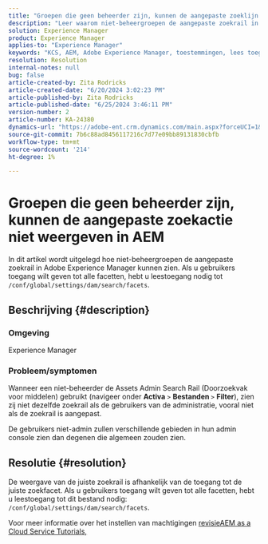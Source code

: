 ```yaml
---
title: "Groepen die geen beheerder zijn, kunnen de aangepaste zoeklijn niet in AEM bekijken"
description: "Leer waarom niet-beheergroepen de aangepaste zoekrail in Adobe Experience Manager niet kunnen zien."
solution: Experience Manager
product: Experience Manager
applies-to: "Experience Manager"
keywords: "KCS, AEM, Adobe Experience Manager, toestemmingen, lees toegang, gebruikersgroep, onderzoek facetten, administratieve taken, Toegang tot AEM, meta-gegevens, douane onderzoeksspoor, niet admin gebruikers, activa admin onderzoeksspoor, onderzoek, filter"
resolution: Resolution
internal-notes: null
bug: false
article-created-by: Zita Rodricks
article-created-date: "6/20/2024 3:02:23 PM"
article-published-by: Zita Rodricks
article-published-date: "6/25/2024 3:46:11 PM"
version-number: 2
article-number: KA-24380
dynamics-url: "https://adobe-ent.crm.dynamics.com/main.aspx?forceUCI=1&pagetype=entityrecord&etn=knowledgearticle&id=7fa01516-162f-ef11-840a-0022480aed6f"
source-git-commit: 7b6c88ad8456117216c7d77e09bb89131830cbfb
workflow-type: tm+mt
source-wordcount: '214'
ht-degree: 1%

---
```


# Groepen die geen beheerder zijn, kunnen de aangepaste zoekactie niet weergeven in AEM


In dit artikel wordt uitgelegd hoe niet-beheergroepen de aangepaste zoekrail in Adobe Experience Manager kunnen zien. Als u gebruikers toegang wilt geven tot alle facetten, hebt u leestoegang nodig tot `/conf/global/settings/dam/search/facets`.

## Beschrijving {#description}


### Omgeving

Experience Manager

### Probleem/symptomen

Wanneer een niet-beheerder de Assets Admin Search Rail (Doorzoekvak voor middelen) gebruikt (navigeer onder <b>Activa</b> `>` <b> Bestanden </b>`>` <b> Filter</b>), zien zij niet dezelfde zoekrail als de gebruikers van de administratie, vooral niet als de zoekrail is aangepast.

De gebruikers niet-admin zullen verschillende gebieden in hun admin console zien dan degenen die algemeen zouden zien.


## Resolutie {#resolution}


De weergave van de juiste zoekrail is afhankelijk van de toegang tot de juiste zoekfacet. Als u gebruikers toegang wilt geven tot alle facetten, hebt u leestoegang tot dit bestand nodig: `/conf/global/settings/dam/search/facets`.

Voor meer informatie over het instellen van machtigingen [revisie](https://experienceleague.adobe.com/en/docs/experience-manager-learn/cloud-service/accessing/overview)[AEM as a Cloud Service Tutorials,](https://experienceleague.adobe.com/en/docs/experience-manager-learn/cloud-service/accessing/overview)
